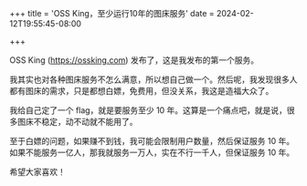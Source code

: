 +++
title = 'OSS King，至少运行10年的图床服务'
date = 2024-02-12T19:55:45-08:00

+++

OSS King (https://ossking.com) 发布了，这是我发布的第一个服务。

我其实也对各种图床服务不怎么满意，所以想自己做一个。然后呢，我发现很多人都有图床的需求，只是都想白嫖，免费用，但没关系，我这是造福大众了。

我给自己定了一个 flag，就是要服务至少 10 年。这算是一个痛点吧，就是说，很多图床不稳定，动不动就不能用了。

至于白嫖的问题，如果赚不到钱，我可能会限制用户数量，然后保证服务 10 年。如果不能服务一亿人，那我就服务一万人，实在不行一千人，但保证服务 10 年。

希望大家喜欢！
